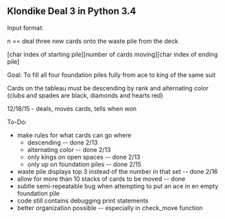 ## Klondike Deal 3 in Python 3.4 ##

Input format:

n == deal three new cards onto the waste pile from the deck

[char index of starting pile][number of cards moving][char index of ending pile]

Goal:
 To fill all four foundation piles fully from ace to king of the same suit

 Cards on the tableau must be descending by rank and alternating color
 (clubs and spades are black, diamonds and hearts red)

12/18/15 - deals, moves cards, tells when won





To-Do:
 - make rules for what cards can go where
	- descending			-- done 2/13
	- alternating color		-- done 2/13
	- only kings on open spaces -- done 2/13
	- only up on foundation piles -- done 2/15
 - waste pile displays top 3 instead of the number in that set -- done 2/16
 - allow for more than 10 stacks of cards to be moved -- done
 - subtle semi-repeatable bug when attempting to put an ace in en empty foundation pile
 - code still contains debugging print statements
 - better organization possible -- especially in check_move function